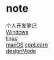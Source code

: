 # note  
个人开发笔记  
[Windows](https://github.com/HMS-Yukikaze/note/tree/Windows)   
[linux](https://github.com/HMS-Yukikaze/note/tree/Linux)    
[macOS](https://github.com/HMS-Yukikaze/note/tree/macOS)
[cppLearn]()  
[designMode]()